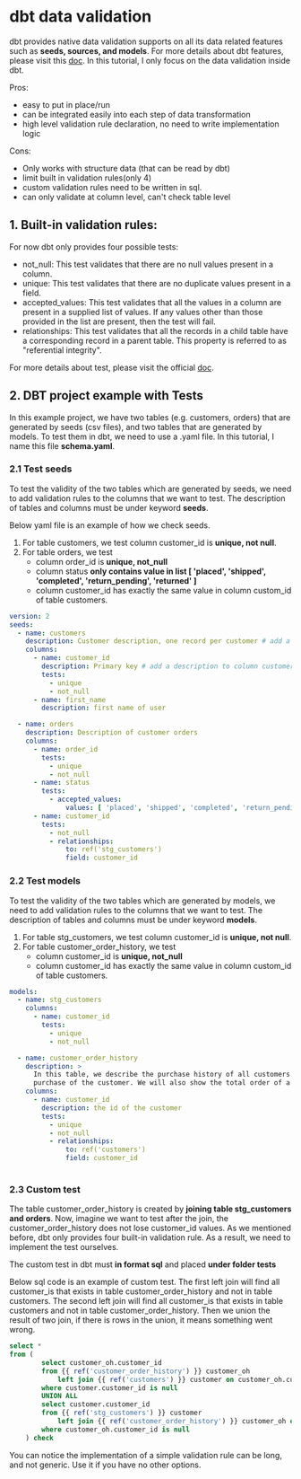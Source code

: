 # dbt data validation

dbt provides native data validation supports on all its data related features such as **seeds, sources, and models**.
For more details about dbt features, please visit this [doc](https://github.com/pengfei99/DBTTutorial). In this tutorial,
I only focus on the data validation inside dbt.

Pros:
- easy to put in place/run
- can be integrated easily into each step of data transformation
- high level validation rule declaration, no need to write implementation logic

Cons:
- Only works with structure data (that can be read by dbt)
- limit built in validation rules(only 4)
- custom validation rules need to be written in sql.
- can only validate at column level, can't check table level

## 1. Built-in validation rules:
For now dbt only provides four possible tests:

- not_null: This test validates that there are no null values present in a column.
- unique: This test validates that there are no duplicate values present in a field.
- accepted_values: This test validates that all the values in a column are present in a supplied list of values. 
   If any values other than those provided in the list are present, then the test will fail.
- relationships: This test validates that all the records in a child table have a corresponding record in a parent table. This property is referred to as "referential integrity".

For more details about test, please visit the official [doc](https://docs.getdbt.com/reference/resource-properties/tests).

## 2. DBT project example with Tests

In this example project, we have two tables (e.g. customers, orders) that are generated by seeds (csv files), and two 
tables that are generated by models. To test them in dbt, we need to use a .yaml file. In this tutorial, I name this
file **schema.yaml**.


### 2.1 Test seeds

To test the validity of the two tables which are generated by seeds, we need to add validation rules to the columns
that we want to test. The description of tables and columns must be under keyword **seeds**.

Below yaml file is an example of how we check seeds.

 
1. For table customers, we test column customer_id is **unique, not null**.
2. For table orders, we test
    - column order_id is **unique, not_null**
    - column status **only contains value in list [ 'placed', 'shipped', 'completed', 'return_pending', 'returned' ]**
    - column customer_id has exactly the same value in column custom_id of table customers.
```yaml
version: 2
seeds:
  - name: customers
    description: Customer description, one record per customer # add a description to the table
    columns:
      - name: customer_id
        description: Primary key # add a description to column customer_id
        tests:
          - unique
          - not_null
      - name: first_name
        description: first name of user

  - name: orders
    description: Description of customer orders
    columns:
      - name: order_id
        tests:
          - unique
          - not_null
      - name: status
        tests:
          - accepted_values:
              values: [ 'placed', 'shipped', 'completed', 'return_pending', 'returned' ]
      - name: customer_id
        tests:
          - not_null
          - relationships:
              to: ref('stg_customers')
              field: customer_id

```

### 2.2 Test models

To test the validity of the two tables which are generated by models, we need to add validation rules to the columns
that we want to test. The description of tables and columns must be under keyword **models**.

1. For table stg_customers, we test column customer_id is **unique, not null**.
2. For table customer_order_history, we test
    - column customer_id is **unique, not_null**
    - column customer_id has exactly the same value in column custom_id of table customers.

```yaml
models:
  - name: stg_customers
    columns:
      - name: customer_id
        tests:
          - unique
          - not_null

  - name: customer_order_history
    description: >
      In this table, we describe the purchase history of all customers. We will show the date of the first and the last
      purchase of the customer. We will also show the total order of a customer
    columns:
      - name: customer_id
        description: the id of the customer
        tests:
          - unique
          - not_null
          - relationships:
              to: ref('customers')
              field: customer_id
  
```

### 2.3 Custom test

The table customer_order_history is created by **joining table stg_customers and orders**. Now, imagine we want to 
test after the join, the customer_order_history does not lose customer_id values. As we mentioned before, dbt only 
provides four built-in validation rule. As a result, we need to implement the test ourselves.

The custom test in dbt must **in format sql** and placed **under folder tests**

Below sql code is an example of custom test. The first left join will find all customer_is that exists in table
customer_order_history and not in table customers. The second left join will find all customer_is that exists in table
customers and not in table customer_order_history. Then we union the result of two join, if there is rows in the union,
it means something went wrong.

```sql
select *
from (
        select customer_oh.customer_id
        from {{ ref('customer_order_history') }} customer_oh
            left join {{ ref('customers') }} customer on customer_oh.customer_id = customer.customer_id
        where customer.customer_id is null
        UNION ALL
        select customer.customer_id
        from {{ ref('stg_customers') }} customer
            left join {{ ref('customer_order_history') }} customer_oh on customer_oh.customer_id = customer.customer_id
        where customer_oh.customer_id is null
    ) check
```

You can notice the implementation of a simple validation rule can be long, and not generic. Use it if you have no
other options.
